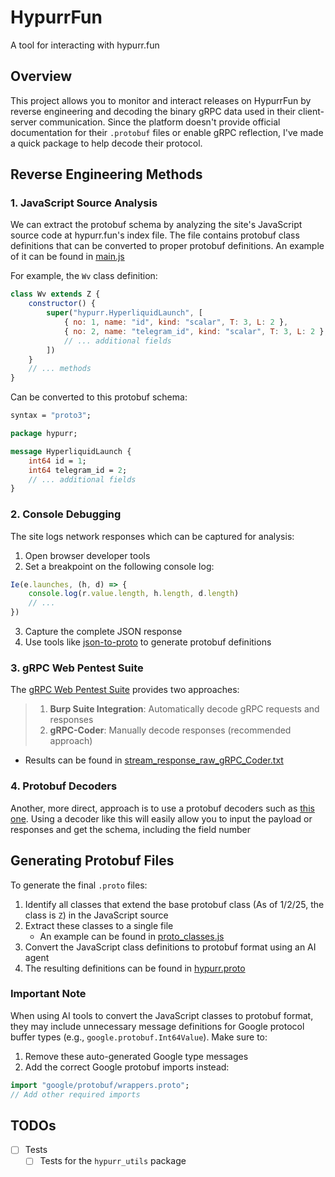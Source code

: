 # HypurrFun

A tool for interacting with hypurr.fun

## Overview

This project allows you to monitor and interact releases on HypurrFun by reverse engineering and decoding the binary gRPC data used in their client-server communication. Since the platform doesn't provide official documentation for their `.protobuf` files or enable gRPC reflection, I've made a quick package to help decode their protocol.

## Reverse Engineering Methods

### 1. JavaScript Source Analysis

We can extract the protobuf schema by analyzing the site's JavaScript source code at hypurr.fun's index file. The file contains protobuf class definitions that can be converted to proper protobuf definitions. An example of it can be found in [main.js](/reverse_engineering/main.js)

For example, the `Wv` class definition:

```javascript
class Wv extends Z {
    constructor() {
        super("hypurr.HyperliquidLaunch", [
            { no: 1, name: "id", kind: "scalar", T: 3, L: 2 },
            { no: 2, name: "telegram_id", kind: "scalar", T: 3, L: 2 },
            // ... additional fields
        ])
    }
    // ... methods
}
```

Can be converted to this protobuf schema:

```protobuf
syntax = "proto3";

package hypurr;

message HyperliquidLaunch {
    int64 id = 1;
    int64 telegram_id = 2;
    // ... additional fields
}
```

### 2. Console Debugging

The site logs network responses which can be captured for analysis:

1. Open browser developer tools
2. Set a breakpoint on the following console log:

```javascript
Ie(e.launches, (h, d) => {
    console.log(r.value.length, h.length, d.length)
    // ...
})
```

3. Capture the complete JSON response
4. Use tools like [json-to-proto](https://json-to-proto.github.io/) to generate protobuf definitions

### 3. gRPC Web Pentest Suite

The [gRPC Web Pentest Suite](https://github.com/nxenon/grpc-pentest-suite) provides two approaches:

> 1. **Burp Suite Integration**: Automatically decode gRPC requests and responses
> 2. **gRPC-Coder**: Manually decode responses (recommended approach)
>
   - Results can be found in [stream_response_raw_gRPC_Coder.txt](/reverse_engineering/stream_response_raw_gRPC_Coder.txt)


### 4. Protobuf Decoders

Another, more direct, approach is to use a protobuf decoders such as [this one](https://protobuf-decoder.netlify.app/). Using a decoder like this will easily allow you to input the payload or responses and get the schema, including the field number

## Generating Protobuf Files

To generate the final `.proto` files:

1. Identify all classes that extend the base protobuf class (As of 1/2/25, the class is `Z`) in the JavaScript source
2. Extract these classes to a single file
    - An example can be found in [proto_classes.js](/reverse_engineering/proto_classes.js)
3. Convert the JavaScript class definitions to protobuf format using an AI agent
4. The resulting definitions can be found in [hypurr.proto](/hypurr/hypurr.proto)

### Important Note

When using AI tools to convert the JavaScript classes to protobuf format, they may include unnecessary message definitions for Google protocol buffer types (e.g., `google.protobuf.Int64Value`). Make sure to:

1. Remove these auto-generated Google type messages
2. Add the correct Google protobuf imports instead:

```protobuf
import "google/protobuf/wrappers.proto";
// Add other required imports
```

## TODOs

- [ ] Tests
  - [ ] Tests for the `hypurr_utils` package
